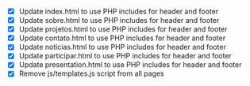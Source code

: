 - [x] Update index.html to use PHP includes for header and footer
- [x] Update sobre.html to use PHP includes for header and footer
- [x] Update projetos.html to use PHP includes for header and footer
- [x] Update contato.html to use PHP includes for header and footer
- [x] Update noticias.html to use PHP includes for header and footer
- [x] Update participar.html to use PHP includes for header and footer
- [x] Update presentation.html to use PHP includes for header and footer
- [x] Remove js/templates.js script from all pages
